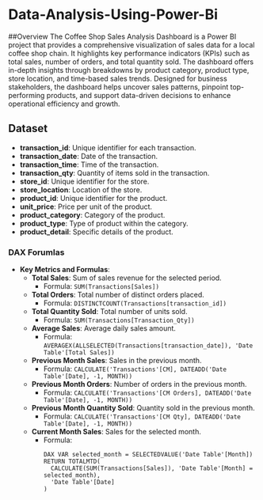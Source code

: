 # Data-Analysis-Using-Power-Bi

##Overview
The Coffee Shop Sales Analysis Dashboard is a Power BI project that provides a comprehensive visualization of sales data for a local coffee shop chain. It highlights key performance indicators (KPIs) such as total sales, number of orders, and total quantity sold. The dashboard offers in-depth insights through breakdowns by product category, product type, store location, and time-based sales trends. Designed for business stakeholders, the dashboard helps uncover sales patterns, pinpoint top-performing products, and support data-driven decisions to enhance operational efficiency and growth.

## Dataset
- **transaction_id**: Unique identifier for each transaction.
- **transaction_date**: Date of the transaction.
- **transaction_time**: Time of the transaction.
- **transaction_qty**: Quantity of items sold in the transaction.
- **store_id**: Unique identifier for the store.
- **store_location**: Location of the store.
- **product_id**: Unique identifier for the product.
- **unit_price**: Price per unit of the product.
- **product_category**: Category of the product.
- **product_type**: Type of product within the category.
- **product_detail**: Specific details of the product.




### DAX Forumlas
- **Key Metrics and Formulas**:
  - **Total Sales**: Sum of sales revenue for the selected period.
    - Formula: `SUM(Transactions[Sales])`
  - **Total Orders**: Total number of distinct orders placed.
    - Formula: `DISTINCTCOUNT(Transactions[transaction_id])`
  - **Total Quantity Sold**: Total number of units sold.
    - Formula: `SUM(Transactions[Transaction_Qty])`
  - **Average Sales**: Average daily sales amount.
    - Formula: `AVERAGEX(ALLSELECTED(Transactions[transaction_date]), 'Date Table'[Total Sales])`
  - **Previous Month Sales**: Sales in the previous month.
    - Formula: `CALCULATE('Transactions'[CM], DATEADD('Date Table'[Date], -1, MONTH))`
  - **Previous Month Orders**: Number of orders in the previous month.
    - Formula: `CALCULATE('Transactions'[CM Orders], DATEADD('Date Table'[Date], -1, MONTH))`
  - **Previous Month Quantity Sold**: Quantity sold in the previous month.
    - Formula: `CALCULATE('Transactions'[CM Qty], DATEADD('Date Table'[Date], -1, MONTH))`
  - **Current Month Sales**: Sales for the selected month.
    - Formula: 
      ```
      DAX VAR selected_month = SELECTEDVALUE('Date Table'[Month])
      RETURN TOTALMTD(
        CALCULATE(SUM(Transactions[Sales]), 'Date Table'[Month] = selected_month),
        'Date Table'[Date]
      )
      ```

